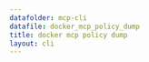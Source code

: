 ```yaml
---
datafolder: mcp-cli
datafile: docker_mcp_policy_dump
title: docker mcp policy dump
layout: cli
---
```


<!--
This page is automatically generated from Docker's source code. If you want to
suggest a change to the text that appears here, open a ticket or pull request
in the source repository on GitHub:

https://github.com/docker/mcp-gateway
-->

